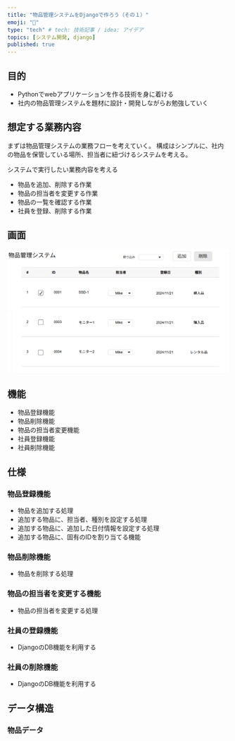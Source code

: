 ```yaml
---
title: "物品管理システムをDjangoで作ろう（その１）"
emoji: "🦁"
type: "tech" # tech: 技術記事 / idea: アイデア
topics: [システム開発, django]
published: true
---
```


## 目的
- Pythonでwebアプリケーションを作る技術を身に着ける
- 社内の物品管理システムを題材に設計・開発しながらお勉強していく

## 想定する業務内容
まずは物品管理システムの業務フローを考えていく。
構成はシンプルに、社内の物品を保管している場所、担当者に紐づけるシステムを考える。

システムで実行したい業務内容を考える
- 物品を追加、削除する作業
- 物品の担当者を変更する作業
- 物品の一覧を確認する作業
- 社員を登録、削除する作業

## 画面

![画面のイメージ](https://github.com/ctenopoma/zenn-contents/blob/master/img/item_manager/image.png)

## 機能
- 物品登録機能
- 物品削除機能
- 物品の担当者変更機能
- 社員登録機能
- 社員削除機能
  
## 仕様
### 物品登録機能
- 物品を追加する処理
- 追加する物品に、担当者、種別を設定する処理
- 追加する物品に、追加した日付情報を設定する処理
- 追加する物品に、固有のIDを割り当てる機能

### 物品削除機能
- 物品を削除する処理

### 物品の担当者を変更する機能
- 物品の担当者を変更する処理

### 社員の登録機能
- DjangoのDB機能を利用する

### 社員の削除機能
- DjangoのDB機能を利用する

## データ構造

### 物品データ

